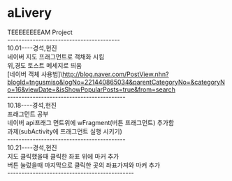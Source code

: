 # aLivery<br>
TEEEEEEEEAM Project<br>
----------------------------------------<br>
10.01----경석,현진 <br>
네이버 지도 프래그먼트로 객채화 시킴<br>
위,경도 토스트 메세지로 띄움 <br>
[네이버 객체 사용법]\http://blog.naver.com/PostView.nhn?blogId=tngusmiso&logNo=221440865034&parentCategoryNo=&categoryNo=16&viewDate=&isShowPopularPosts=true&from=search<br>
------------------------------------------<br>
10.18----경석,현진 <br>
프래그먼트 공부 <br>
네이버 api프래그 먼트위에 wFragment(버튼 프래그먼트) 추가함<br>
과제(subActivity에 프래그먼트 실행 시키기)<br>
------------------------------------------<br>
10.21----경석,현진 <br>
지도 클릭했을때 클릭한 좌표 위에 마커 추가 <br>
버튼 눌렀을때 마지막으로 클릭한 곳의 좌표가져와 마커 추가<br>
---------------------------------------------<br>
